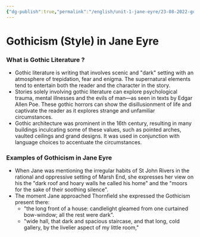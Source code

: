 ```yaml
---
{"dg-publish":true,"permalink":"/english/unit-1-jane-eyre/23-08-2022-gothicism/","dgHomeLink":true,"dgPassFrontmatter":false}
---
```


# Gothicism (Style) in Jane Eyre
### What is Gothic Literature ?
- Gothic literature is writing that involves scenic and "dark" setting with an atmosphere of trepidation, fear and enigma. The supernatural elements tend to entertain both the reader and the character in the story. 
- Stories solely involving gothic literature can explore psychological trauma, mental illnesses and the evils of man—as seen in texts by Edgar Allen Poe. These gothic horrors can show the disillusionment of life and captivate the reader as it explores strange and unfamiliar circumstances.
- Gothic architecture was prominent in the 16th century, resulting in many buildings inculcating some of these values, such as pointed arches, vaulted ceilings and grand designs. It was used in conjunction with language choices to accentuate the circumstances.

### Examples of Gothicism in Jane Eyre
- When Jane was mentioning the irregular habits of St John Rivers in the rational and oppressive setting of Marsh End, she expresses her view on his the "dark roof and hoary walls he called his home" and the "moors for the sake of their soothing silence".
- The moment Jane approached Thornfield she expressed the Gothicism present there:
	- "the long front of a house: candlelight gleamed from one curtained bow-window; all the rest were dark".
	- "wide hall, that dark and spacious staircase, and that long, cold gallery, by the livelier aspect of my little room,"


